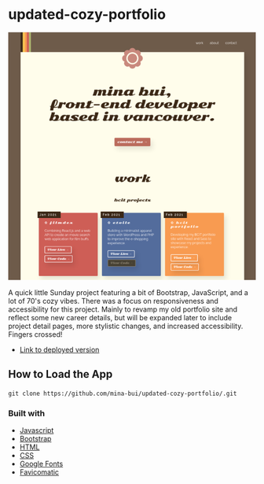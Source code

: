 # updated-cozy-portfolio

![picture](/readme-shot.png)

A quick little Sunday project featuring a bit of Bootstrap, JavaScript, and a lot of 70's cozy vibes. There was a focus on responsiveness and accessibility for this project. Mainly to revamp my old portfolio site and reflect some new career details, but will be expanded later to include project detail pages, more stylistic changes, and increased accessibility. Fingers crossed!

* [Link to deployed version](https://minabui.com/)

## How to Load the App

```
git clone https://github.com/mina-bui/updated-cozy-portfolio/.git
```

### Built with

* [Javascript](https://www.javascript.com/)
* [Bootstrap](https://getbootstrap.com/)
* [HTML](https://html.spec.whatwg.org/)
* [CSS](https://www.w3.org/TR/2001/WD-css3-roadmap-20010523/)
* [Google Fonts](https://fonts.google.com/)
* [Favicomatic](https://favicomatic.com/)
